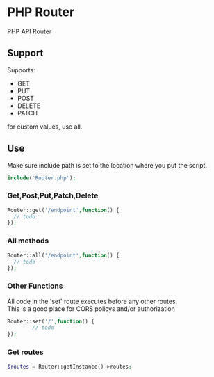# PHP Router
PHP API Router

## Support

Supports:

- GET
- PUT
- POST
- DELETE
- PATCH

for custom values, use all.

## Use

Make sure include path is set to the location where you put the script.

```php
include('Router.php');
```

### Get,Post,Put,Patch,Delete

```php
Router::get('/endpoint',function() {
  // todo
});
```

### All methods

```php
Router::all('/endpoint',function() {
  // todo
});
```

### Other Functions

All code in the 'set' route executes before any other routes.  
This is a good place for CORS policys and/or authorization 

```php
Router::set('/',function() {
		// todo
});
```

### Get routes

```php
$routes = Router::getInstance()->routes;
```
